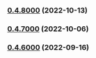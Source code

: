 ### [0.4.8000](https://github.com/microsoft/FluidFramework/compare/build-tools_v0.4.7000...build-tools_v0.4.8000) (2022-10-13)

### [0.4.7000](https://github.com/microsoft/FluidFramework/compare/build-tools_v0.4.6000...build-tools_v0.4.7000) (2022-10-06)

### [0.4.6000](https://github.com/microsoft/FluidFramework/compare/build-tools_v0.4.5000...build-tools_v0.4.6000) (2022-09-16)
